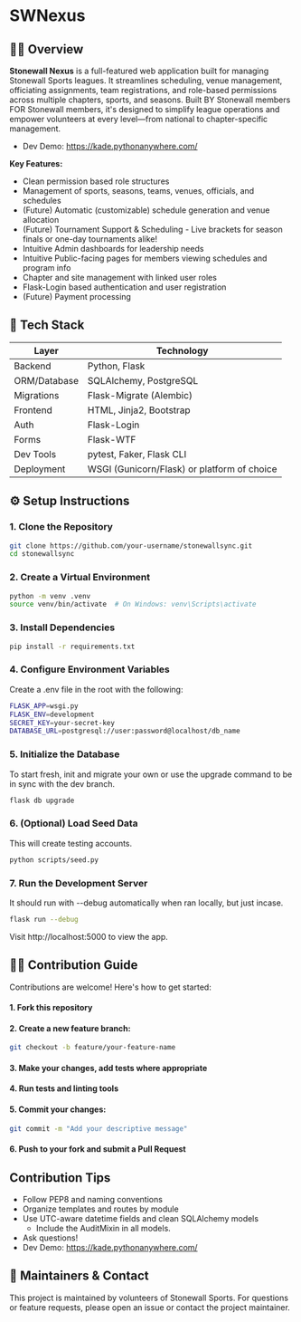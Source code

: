 # SWNexus

## 🏳️‍🌈 Overview

**Stonewall Nexus** is a full-featured web application built for managing Stonewall Sports leagues. It streamlines scheduling, venue management, officiating assignments, team registrations, and role-based permissions across multiple chapters, sports, and seasons. Built BY Stonewall members FOR Stonewall members, it's designed to simplify league operations and empower volunteers at every level—from national to chapter-specific management.

- Dev Demo: https://kade.pythonanywhere.com/

**Key Features:**
- Clean permission based role structures
- Management of sports, seasons, teams, venues, officials, and schedules
- (Future) Automatic (customizable) schedule generation and venue allocation
- (Future) Tournament Support & Scheduling - Live brackets for season finals or one-day tournaments alike!
- Intuitive Admin dashboards for leadership needs
- Intuitive Public-facing pages for members viewing schedules and program info
- Chapter and site management with linked user roles
- Flask-Login based authentication and user registration
- (Future) Payment processing

## 🧰 Tech Stack

| Layer        | Technology                                  |
|--------------|---------------------------------------------|
| Backend      | Python, Flask                               |
| ORM/Database | SQLAlchemy, PostgreSQL                      |
| Migrations   | Flask-Migrate (Alembic)                     |
| Frontend     | HTML, Jinja2, Bootstrap                     |
| Auth         | Flask-Login                                 |
| Forms        | Flask-WTF                                   |
| Dev Tools    | pytest, Faker, Flask CLI                    |
| Deployment   | WSGI (Gunicorn/Flask) or platform of choice |

## ⚙️ Setup Instructions

### 1. Clone the Repository

```bash
git clone https://github.com/your-username/stonewallsync.git
cd stonewallsync
```

### 2. Create a Virtual Environment
```bash
python -m venv .venv
source venv/bin/activate  # On Windows: venv\Scripts\activate
```

### 3. Install Dependencies
```bash
pip install -r requirements.txt
```

### 4. Configure Environment Variables
Create a .env file in the root with the following:
```bash
FLASK_APP=wsgi.py
FLASK_ENV=development
SECRET_KEY=your-secret-key
DATABASE_URL=postgresql://user:password@localhost/db_name

```

### 5. Initialize the Database
To start fresh, init and migrate your own or use the upgrade command to be in sync with the dev branch.
```bash
flask db upgrade
```

### 6. (Optional) Load Seed Data
This will create testing accounts.
```bash
python scripts/seed.py
```

### 7. Run the Development Server
It should run with --debug automatically when ran locally, but just incase.
```bash
flask run --debug
```
Visit http://localhost:5000 to view the app.


## 🧑‍💻 Contribution Guide
Contributions are welcome! Here's how to get started:

#### 1. Fork this repository

#### 2. Create a new feature branch:
```bash
git checkout -b feature/your-feature-name
```

#### 3. Make your changes, add tests where appropriate

#### 4. Run tests and linting tools

#### 5. Commit your changes:
```bash
git commit -m "Add your descriptive message"
```

#### 6. Push to your fork and submit a Pull Request 

## Contribution Tips 
- Follow PEP8 and naming conventions
- Organize templates and routes by module
- Use UTC-aware datetime fields and clean SQLAlchemy models
  - Include the AuditMixin in all models.
- Ask questions!
- Dev Demo: https://kade.pythonanywhere.com/

## 🧠 Maintainers & Contact
This project is maintained by volunteers of Stonewall Sports.
For questions or feature requests, please open an issue or contact the project maintainer.